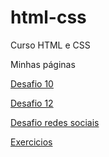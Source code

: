 # html-css
 Curso HTML e CSS

 Minhas páginas

 <a href="https://lovatoft.github.io/html-css/exercicios/desafio10/android.html">Desafio 10</a>

<a href="https://lovatoft.github.io/html-css/exercicios/desafio12/">Desafio 12</a>

<a href="https://lovatoft.github.io/desafio-redes/">Desafio redes sociais</a>

<a href="https://lovatoft.github.io/html-css/exercicios/Ex025/form004.html">Exercicios</a>